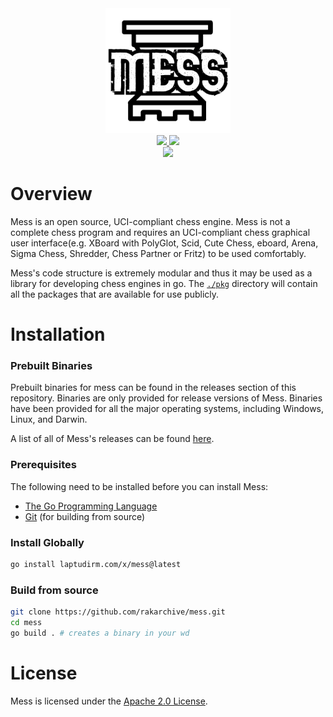 <div align="center">
  <a href=".">
    <img src="./assets/logo.png" alt="mess logo" height="200"/>
  </a>
  
  <br>
  
  <a href="./LICENSE">
    <img src="https://img.shields.io/github/license/rakarchive/mess?style=for-the-badge">
  </a>
  <a href="https://github.com/raklaptudirm/mess/actions/workflows/ci.yml">
    <img src="https://img.shields.io/github/actions/workflow/status/rakarchive/mess/ci.yml?style=for-the-badge">
  </a>
  <br>
  <a href="https://github.com/raklaptudirm/mess/releases">
    <img src="https://img.shields.io/github/v/release/rakarchive/mess?style=for-the-badge">
  </a>
</div>

# Overview

Mess is an open source, UCI-compliant chess engine. Mess is not a complete chess program
and requires an UCI-compliant chess graphical user interface(e.g. XBoard with PolyGlot,
Scid, Cute Chess, eboard, Arena, Sigma Chess, Shredder, Chess Partner or Fritz) to be
used comfortably.

Mess's code structure is extremely modular and thus it may be used as a library for
developing chess engines in go. The [`./pkg`](./pkg) directory will contain all the
packages that are available for use publicly.

# Installation

### Prebuilt Binaries

Prebuilt binaries for mess can be found in the releases section of this repository.
Binaries are only provided for release versions of Mess. Binaries have been provided for
all the major operating systems, including Windows, Linux, and Darwin.

A list of all of Mess's releases can be found [here](https://github.com/raklaptudirm/mess/releases).

### Prerequisites

The following need to be installed before you can install Mess:
- [The Go Programming Language](https://go.dev/dl/)
- [Git](https://git-scm.com/downloads) (for building from source)

### Install Globally

```bash
go install laptudirm.com/x/mess@latest
```

### Build from source
```bash
git clone https://github.com/rakarchive/mess.git
cd mess
go build . # creates a binary in your wd
```

# License

Mess is licensed under the [Apache 2.0 License](./LICENSE).
